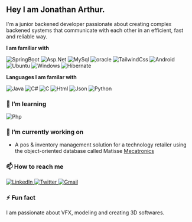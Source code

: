 ## Hey I am Jonathan Arthur.

I'm a junior backened developer passionate about creating complex backened systems that communicate with 
each other in an efficient, fast and reliable way.

**I am familiar with**

<div display="flex">
  <img src="https://img.shields.io/badge/Spring%20Boot-6DB33F?logo=springboot&logoColor=fff" alt="SpringBoot"/>
  <img src="https://img.shields.io/badge/.NET-512BD4?logo=dotnet&logoColor=fff" alt="Asp.Net"/>
  <img src="https://img.shields.io/badge/MySQL-4479A1?logo=mysql&logoColor=fff" alt="MySql"/>
  <img src="https://custom-icon-badges.demolab.com/badge/Oracle-F80000?logo=oracle&logoColor=fff" alt="oracle"/>
  <img src="https://img.shields.io/badge/Tailwind%20CSS-%2338B2AC.svg?logo=tailwind-css&logoColor=white" alt="TailwindCss"/>
  <img src="https://img.shields.io/badge/Android-3DDC84?logo=android&logoColor=white" alt="Android"/>
  <img src="https://img.shields.io/badge/Ubuntu-E95420?logo=ubuntu&logoColor=white" alt="Ubuntu"/>
  <img src="https://custom-icon-badges.demolab.com/badge/Windows-0078D6?logo=windows11&logoColor=white" alt="Windows"/>
  <img src="https://img.shields.io/badge/Hibernate-59666C?logo=hibernate&logoColor=fff" alt="Hibernate"/>
</div>


**Languages I am familar with**

<div display="flex">
  <img src="https://img.shields.io/badge/Java-%23ED8B00.svg?logo=openjdk&logoColor=white" alt="Java"/>
  <img src="https://custom-icon-badges.demolab.com/badge/C%23-%23239120.svg?logo=cshrp&logoColor=white" alt="C#"/>
  <img src="https://img.shields.io/badge/C-00599C?logo=c&logoColor=white" alt="C"/>
  <img src="https://img.shields.io/badge/HTML-%23E34F26.svg?logo=html5&logoColor=white" alt="Html"/>
  <img src="https://img.shields.io/badge/JSON-000?logo=json&logoColor=fff" alt="Json"/>
  <img src="https://img.shields.io/badge/Python-3776AB?logo=python&logoColor=fff" alt="Python"/>
</div>

### 🌱 I’m learning

<div display="flex">
  <img src="https://img.shields.io/badge/php-%23777BB4.svg?&logo=php&logoColor=white" alt="Php"/>
</div>


### 🔭 I’m currently working on

- A pos & inventory management solution for a technology retailer using the object-oriented database called Matisse <a href="https://github.com/jonah3d/Mecotronics">Mecatronics</a>




### 📫 How to reach me

<div display="flex">
  <a href="https://www.linkedin.com/in/jonathan-arthur3d/">
    <img src="https://custom-icon-badges.demolab.com/badge/LinkedIn-0A66C2?logo=linkedin-white&logoColor=fff" alt="LinkedIn"/>
  </a>
  <a href="https://x.com/Jonah3d">
    <img src="https://img.shields.io/badge/X-%23000000.svg?logo=X&logoColor=white" alt="Twitter"/>
  </a>
  <a href="jonah3d.arthur@gmail.com">
    <img src="https://img.shields.io/badge/Gmail-D14836?logo=gmail&logoColor=white" alt="Gmail"/>
  </a>
</div>

### ⚡ Fun fact

I am passionate about VFX, modeling and creating 3D softwares.
